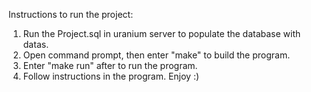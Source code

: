Instructions to run the project: 
1. Run the Project.sql in uranium server to populate the database with datas.
2. Open command prompt, then enter "make" to build the program.
3. Enter "make run" after to run the program.  
4. Follow instructions in the program. Enjoy :)
